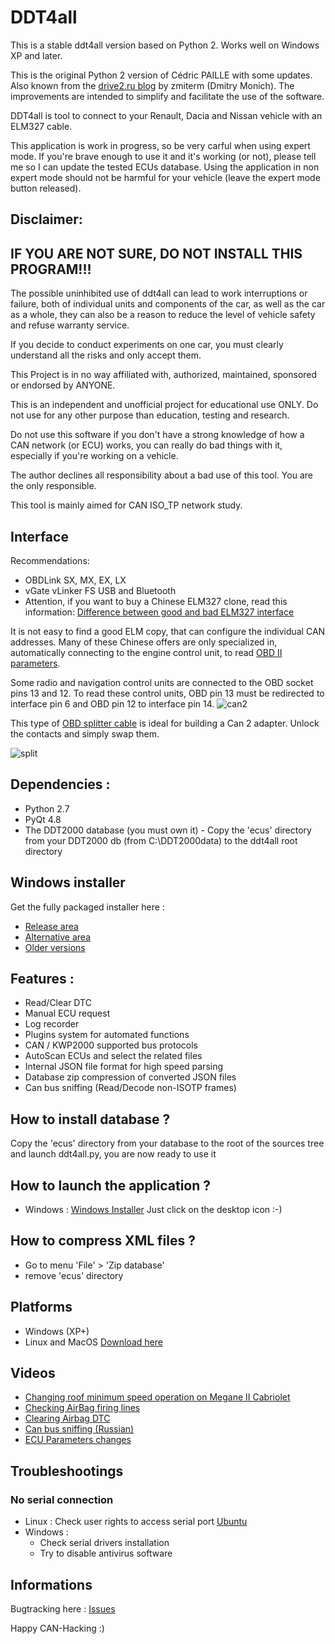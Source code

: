 # DDT4all
This is a stable ddt4all version based on Python 2. Works well on Windows XP and later. 

This is the original Python 2 version of Cédric PAILLE with some updates. Also known from the [drive2.ru blog](https://www.drive2.ru/users/zmiterm/blog) by zmiterm (Dmitry Monich). 
The improvements are intended to simplify and facilitate the use of the software.

DDT4all is tool to connect to your Renault, Dacia and Nissan vehicle with an ELM327 cable.

This application is work in progress, so be very carful when using expert mode. If you're brave enough to use it and it's working (or not), please tell me so I can update the tested ECUs database.
Using the application in non expert mode should not be harmful for your vehicle (leave the expert mode button released).

## Disclaimer:  
## IF YOU ARE NOT SURE, DO NOT INSTALL THIS PROGRAM!!!
The possible uninhibited use of ddt4all can lead to work interruptions or failure, both of individual units and components of the car, as well as the car as a whole, they can also be a reason to reduce the level of vehicle safety and refuse warranty service.

If you decide to conduct experiments on one car, you must clearly understand all the risks and only accept them.

This Project is in no way affiliated with, authorized, maintained, sponsored or endorsed by ANYONE.

This is an independent and unofficial project for educational use ONLY. Do not use for any other purpose than education, testing and research.

Do not use this software if you don't have a strong knowledge of how a CAN network (or ECU) works, you can really do bad things with it, especially if you're working on a vehicle.

The author declines all responsibility about a bad use of this tool. You are the only responsible.

This tool is mainly aimed for CAN ISO_TP network study.

## Interface
Recommendations:
* OBDLink SX, MX, EX, LX
* vGate vLinker FS USB and Bluetooth
* Attention, if you want to buy a Chinese ELM327 clone, read this information: [Difference between good and bad ELM327 interface](https://cvtz50.info/en/elm327/)

It is not easy to find a good ELM copy,  that can configure the individual CAN addresses. Many of these Chinese offers are only specialized in, automatically connecting to the engine control unit, to read [OBD II parameters](https://en.wikipedia.org/wiki/OBD-II_PIDs).

Some radio and navigation control units are connected to the OBD socket pins 13 and 12.
To read these control units, OBD pin 13 must be redirected to interface pin 6 and OBD pin 12 to interface pin 14.
![can2](https://github.com/user-attachments/assets/0221de35-2c1e-4ecd-8c2b-4ecb19508cfa)


This type of [OBD splitter cable](https://www.google.com/search?q=obd+splitter+cable) is ideal for building a Can 2 adapter. Unlock the contacts and simply swap them.

![split](https://github.com/user-attachments/assets/cda24a0a-6f05-43eb-9a83-0b51f030f52d)



## Dependencies :
* Python 2.7
* PyQt 4.8
* The DDT2000 database (you must own it) - Copy the 'ecus' directory from your DDT2000 db (from C:\DDT2000data) to the ddt4all root directory

## Windows installer

Get the fully packaged installer here :
* [Release area](https://github.com/KarelSvo/ddt4all-5.6.0/releases/tag/5.6.0) 
* [Alternative area](https://s2.dosya.tc/server31/of18y5/ddt4all.exe.html) 
* [Older versions](https://www.drive2.ru/b/498093336985338243/) 

## Features :

* Read/Clear DTC
* Manual ECU request
* Log recorder
* Plugins system for automated functions
* CAN / KWP2000 supported bus protocols
* AutoScan ECUs and select the related files
* Internal JSON file format for high speed parsing
* Database zip compression of converted JSON files
* Can bus sniffing (Read/Decode non-ISOTP frames)

## How to install database ?

Copy the 'ecus' directory from your database to the root of the sources tree and launch ddt4all.py, you are now ready to use it

## How to launch the application ?

* Windows : [Windows Installer](https://github.com/KarelSvo/ddt4all-5.6.0#windows-installer) Just click on the desktop icon :-)


## How to compress XML files ?

* Go to menu 'File' > 'Zip database'
* remove 'ecus' directory

## Platforms

* Windows (XP+)
* Linux and MacOS [Download here](https://github.com/KarelSvo/ddt4all-5.6.0/archive/refs/heads/3.zip)

## Videos

* [Changing roof minimum speed operation on Megane II Cabriolet](https://www.youtube.com/watch?v=6oiXV1Srg7E)
* [Checking AirBag firing lines](https://www.youtube.com/watch?v=zTiqUaWeuT0)
* [Clearing Airbag DTC](https://www.youtube.com/watch?v=oQ3WcKlsvrw)
* [Can bus sniffing (Russian)](https://www.youtube.com/watch?v=SjDC7fUMWmg)
* [ECU Parameters changes](https://www.youtube.com/watch?v=i9VkErEpoDE)

## Troubleshootings

### No serial connection

* Linux : Check user rights to access serial port [Ubuntu](https://askubuntu.com/questions/58119/changing-permissions-on-serial-port)
* Windows :
  * Check serial drivers installation
  * Try to disable antivirus software

## Informations


Bugtracking here : [Issues](https://github.com/KarelSvo/ddt4all-5.6.0/issues)

Happy CAN-Hacking :)



